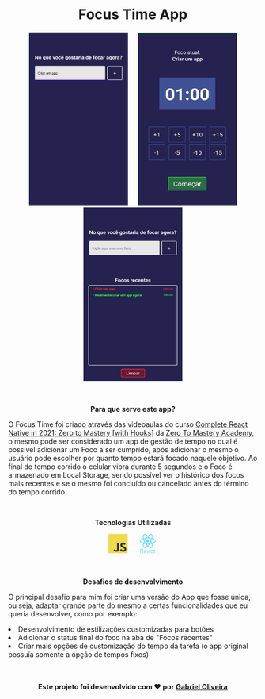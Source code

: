 <h1 align="center"><strong>Focus Time App</strong></h1>

<p align="center">
  <img 
  src="./assets/prints/AppPrint1.jpeg" 
  alt="Imagem do APP 1" 
  width="200" 
  height="350"
  style="
  margin-right: 0.5rem;
  margin-left: 0.5rem;
  "/> 
  <img 
  src="./assets/prints/AppPrint2.jpeg" 
  alt="Imagem do APP 2" 
  width="200" 
  height="350"
  style="
  margin-right: 0.5rem;
  margin-left: 0.5rem;
  "/>
  <img 
  src="./assets/prints/AppPrint3.jpeg" 
  alt="Imagem do APP 3" 
  width="200" 
  height="350"
  style="
  margin-right: 0.5rem;
  margin-left: 0.5rem;
  "/> 
</p> 
</br>

<p align="center"><strong>Para que serve este app?</strong></p>
<p>O Focus Time foi criado através das videoaulas do curso <a href="https://www.udemy.com/course/complete-react-native-mobile-development-zero-to-mastery-with-hooks/">Complete React Native in 2021: Zero to Mastery [with Hooks]</a> da <a href="https://zerotomastery.io/">Zero To Mastery Academy</a>, o mesmo pode ser considerado um app de gestão de tempo no qual é possível adicionar um Foco a ser cumprido, após adicionar o mesmo o usuário pode escolher por quanto tempo estará focado naquele objetivo. Ao final do tempo corrido o celular vibra durante 5 segundos e o Foco é armazenado em Local Storage, sendo possível ver o histórico dos focos mais recentes e se o mesmo foi concluído ou cancelado antes do término do tempo corrido.
</p>
</br>

<p align="center"><strong>Tecnologias Utilizadas</strong></p>
<p align="center">
  <img 
  src="https://raw.githubusercontent.com/devicons/devicon/master/icons/javascript/javascript-original.svg" 
  alt="JavaScript" 
  width="40" 
  height="40"
  style="
  width: 2.5rem;
  height: 2.5rem;
  margin-right: 0.5rem;
  margin-left: 0.5rem;
  "/> 
  <img 
  src="https://raw.githubusercontent.com/devicons/devicon/master/icons/react/react-original-wordmark.svg" 
  alt="React Native" 
  width="40" 
  height="40"
  style="
  width: 2.5rem;
  height: 2.5rem;
  margin-right: 0.5rem;
  margin-left: 0.5rem;
  "/> 
</p> 
</br>

<p align="center"><strong>Desafios de desenvolvimento</strong></p>
<p>O principal desafio para mim foi criar uma versão do App que fosse única, ou seja, adaptar grande parte do mesmo a certas funcionalidades que eu queria desenvolver, como por exemplo:</p>
<li>Desenvolvimento de estilizações customizadas para botões</li>
<li>Adicionar o status final do foco na aba de "Focos recentes"</li>
<li>Criar mais opções de customização do tempo da tarefa (o app original possuía somente a opção de tempos fixos)</li>

</br>
</br>
<p align="center"><strong>Este projeto foi desenvolvido com ❤️ por <a href="https://github.com/g4brieloliveira">Gabriel Oliveira</a></strong></p>
